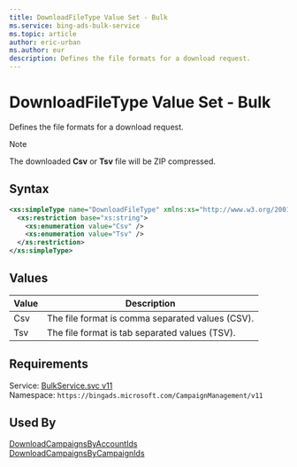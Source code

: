 ```yaml
---
title: DownloadFileType Value Set - Bulk
ms.service: bing-ads-bulk-service
ms.topic: article
author: eric-urban
ms.author: eur
description: Defines the file formats for a download request.
---
```

# DownloadFileType Value Set - Bulk
Defines the file formats for a download request.

> [!NOTE]
> The downloaded **Csv** or **Tsv** file will be ZIP compressed.

## Syntax
```xml
<xs:simpleType name="DownloadFileType" xmlns:xs="http://www.w3.org/2001/XMLSchema">
  <xs:restriction base="xs:string">
    <xs:enumeration value="Csv" />
    <xs:enumeration value="Tsv" />
  </xs:restriction>
</xs:simpleType>
```

## <a name="values"></a>Values

|Value|Description|
|-----------|---------------|
|<a name="csv"></a>Csv|The file format is comma separated values (CSV).|
|<a name="tsv"></a>Tsv|The file format is tab separated values (TSV).|

## Requirements
Service: [BulkService.svc v11](https://bulk.api.bingads.microsoft.com/Api/Advertiser/CampaignManagement/v11/BulkService.svc)  
Namespace: ```https://bingads.microsoft.com/CampaignManagement/v11```  

## Used By
[DownloadCampaignsByAccountIds](downloadcampaignsbyaccountids.md)  
[DownloadCampaignsByCampaignIds](downloadcampaignsbycampaignids.md)  
